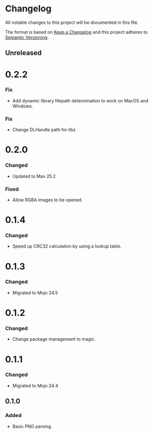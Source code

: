 # Changelog

All notable changes to this project will be documented in this file.

The format is based on [Keep a Changelog](http://keepachangelog.com/en/1.0.0/)
and this project adheres to [Semantic Versioning](http://semver.org/spec/v2.0.0.html).

## Unreleased

# 0.2.2

### Fix
- Add dynamic library filepath determination to work on MacOS and Windows.
### Fix
- Change DLHandle path for libz

# 0.2.0

### Changed
- Updated to Max 25.2

### Fixed
- Allow RGBA images to be opened.



# 0.1.4

### Changed
- Speed up CRC32 calculation by using a lookup table.

# 0.1.3

### Changed
- Migrated to Mojo 24.5

# 0.1.2

### Changed
- Change package management to magic.

# 0.1.1

### Changed
- Migrated to Mojo 24.4

## 0.1.0

### Added
- Basic PNG parsing.